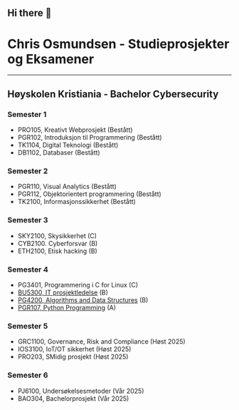 ## Hi there 👋

# Chris Osmundsen - Studieprosjekter og Eksamener

---

## Høyskolen Kristiania - Bachelor Cybersecurity

### Semester 1
- PRO105, Kreativt Webprosjekt           (Bestått)
- PGR102, Introduksjon til Programmering (Bestått)
- TK1104, Digital Teknologi              (Bestått)
- DB1102, Databaser                      (Bestått)

### Semester 2
- PGR110, Visual Analytics               (Bestått)
- PGR112, Objektorientert programmering  (Bestått)
- TK2100, Informasjonssikkerhet          (Bestått)

### Semester 3
- SKY2100, Skysikkerhet  (C)
- CYB2100. Cyberforsvar  (B)
- ETH2100, Etisk hacking (B)

### Semester 4
- PG3401, Programmering i C for Linux    (C)
- [BU5300, IT prosjektledelse](https://github.com/Chrisos02/BU5300-IT-prosjektledelse-eksamen)          (B)
- [PG4200, Algorithms and Data Structures](https://github.com/Chrisos02/PG4200-algoritmer-og-datastrukturer-eksamen) (B)
- [PGR107, Python Programming](https://github.com/Chrisos02/PGR107-python-eksamen)             (A)

### Semester 5
- GRC1100, Governance, Risk and Compliance (Høst 2025)
- IOS3100, IoT/OT sikkerhet (Høst 2025)
- PRO203, SMidig prosjekt (Høst 2025)

### Semester 6
- PJ6100, Undersøkelsesmetoder (Vår 2025)
- BAO304, Bachelorprosjekt (Vår 2025)
